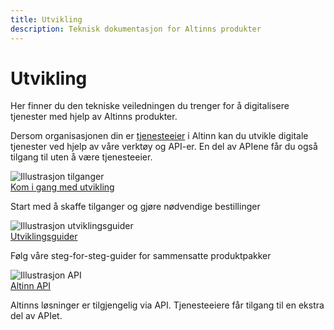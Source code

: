 ```yaml
---
title: Utvikling
description: Teknisk dokumentasjon for Altinns produkter
---
```


# Utvikling

<p class="a-leadText">Her finner du den tekniske veiledningen du trenger for å digitalisere tjenester med hjelp av Altinns produkter.</p>

Dersom organisasjonen din er [tjenesteeier](https://www.altinndigital.no/kom-i-gang/) i Altinn kan du utvikle digitale tjenester ved hjelp av våre verktøy og API-er. En del av APIene får du også tilgang til uten å være tjenesteeier. 


<div class="a-card a-cardImage mt-3 mb-3">
  <img src="/docs/images/tilganger.svg" alt="Illustrasjon tilganger">
  <div class="a-cardImage-text">
    <a href="/docs/kom-i-gang-med-utvikling/" class="a-linkFeatured ">
      Kom i gang med utvikling
      <i class="ai ai-sm ai-nw ai-nw-right ai-arrowright"></i>
    </a>
    <p class="pt-1">Start med å skaffe tilganger og gjøre nødvendige bestillinger</p>
  </div>
</div>

<div class="a-card a-cardImage mt-3 mb-3">
  <img src="/docs/images/utviklingsguider.svg" alt="Illustrasjon utviklingsguider">
  <div class="a-cardImage-text">
    <a href="/docs/utviklingsguider/" class="a-linkFeatured">
      Utviklingsguider
      <i class="ai ai-sm ai-nw ai-nw-right ai-arrowright"></i>
    </a>
    <p class="pt-1">Følg våre steg-for-steg-guider for sammensatte produktpakker</p>
  </div>
</div>

<div class="a-card a-cardImage mt-3 mb-3">
  <img src="/docs/images/api.svg" alt="Illustrasjon API">
  <div class="a-cardImage-text">
    <a href="/docs/api/" class="a-linkFeatured">
      Altinn API
      <i class="ai ai-sm ai-nw ai-nw-right ai-arrowright"></i>
    </a>
    <p class="pt-1">Altinns løsninger er tilgjengelig via API. Tjenesteeiere får tilgang til en ekstra del av APIet.</p>
  </div>
</div>